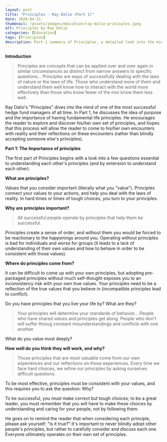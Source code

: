 ```yaml
---
layout: post
title: "Principles - Ray Dalio (Part 1)"
date: 2020-04-21
thumbnail: /assets/images/education/ray-dalio-principles.jpeg
alt: Principles by Ray Dalio
categories: [Education]
tags: [Principles]
description: Part 1 summary of Principles, a detailed look into the mind of the legendary Bridgewater Associates Founder and Co-Chief Investment Officer Ray Dalio.
---
```


**Introduction**

<blockquote>Principles are concepts that can be applied over and over again in similar circumstances as distinct from narrow answers to specific questions... Principles are ways of successfully dealing with the laws of nature or the laws of life. Those who understand more of them and understand them well know how to interact with the world more effectively than those who know fewer of the mor know them less well.</blockquote>

Ray Dalio's "Principles" dives into the mind of one of the most successful hedge fund managers of all time. In Part 1, he discusses the idea of purpose and the importance of having fundamental life principles. He encourages the reader to explore and discover his/her own set of principles, and hopes that this process will allow the reader to come to his/her own encounters with reality and their reflections on these encounters (rather than blindly accepting someone else's principles).

**Part 1: The Importance of principles**

The first part of Principles begins with a look into a few questions essential to understanding each other's principles (and by extension to understand each other).

**What are principles?**

Values that you consider important (literally what you "value"). Principles connect your values to your actions, and help you deal with the laws of reality. In hard times or times of tough choices, you turn to your principles.

**Why are principles important?**

<blockquote>All successful people operate by principles that help them be successful.</blockquote>

Principles create a sense of order, and without them you would be forced to be reactionary to the happenings around you. Operating without principles is bad for individuals and worse for groups (it leads to a lack of understanding of their own values and how to behave in order to be consistent with those values).

**Where do principles come from?**

It can be difficult to come up with your own principles, but adopting pre-packaged principles without much self-thought exposes you to an inconsistency risk with your own true values. Your principles need to be a reflection of the true values that you believe in (incompatible principles lead to conflict).

Do you have principles that you live your life by? What are they?

<blockquote>Your principles will determine your standards of behavior... People who have shared values and principles get along. People who don't will suffer throug constant misunderstandings and conflicts with one another.</blockquote>

What do you value most deeply?

**How well do you think they will work, and why?**

<blockquote>Those principles that are most valuable come from our own experiences and our reflections on those experiences. Every time we face hard choices, we refine our principles by asking ourselves difficult questions.</blockquote>

To be most effective, principles must be consistent with your values, and this requires you to ask the question: Why?

To be successful, you must make correct but tough choices; to be a great leader, you must remember that you will have to make these choices by understanding and caring for your people, not by following them.

He goes on to remind the reader that when considering each principle, please ask yourself: "Is it true?" It's important to never blindly adopt other people's principles, but rather to carefully consider and discuss each one. Everyone ultimately operates on their own set of principles.
